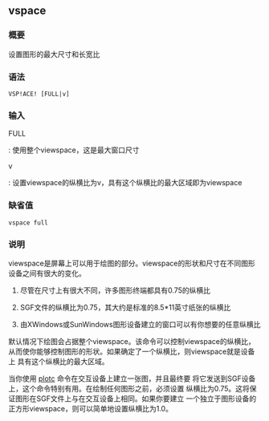 ## vspace 

### 概要

设置图形的最大尺寸和长宽比

### 语法

``` {.bash}
VSP!ACE! [FULL|v]
```

### 输入

FULL

:   使用整个viewspace，这是最大窗口尺寸

v

:   设置viewspace的纵横比为v，具有这个纵横比的最大区域即为viewspace

### 缺省值

``` {.bash}
vspace full
```

### 说明

viewspace是屏幕上可以用于绘图的部分。viewspace的形状和尺寸在不同图形
设备之间有很大的变化。

1.  尽管在尺寸上有很大不同，许多图形终端都具有0.75的纵横比

2.  SGF文件的纵横比为0.75，其大约是标准的8.5\*11英寸纸张的纵横比

3.  由XWindows或SunWindows图形设备建立的窗口可以有你想要的任意纵横比

默认情况下绘图会占据整个viewspace。该命令可以控制viewspace的纵横比，
从而使你能够控制图形的形状。如果确定了一个纵横比，则viewspace就是设备上
具有这个纵横比的最大区域。

当你使用 [plotc](/commands/plotc.md)
命令在交互设备上建立一张图，并且最终要
将它发送到SGF设备上，这个命令特别有用。在绘制任何图形之前，必须设置
纵横比为0.75。这将保证图形在SGF文件上与在交互设备上相同。如果你要建立
一个独立于图形设备的正方形viewspace，则可以简单地设置纵横比为1.0。
